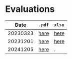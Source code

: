 # Evaluations

Date    |`.pdf`                         |`xlsx`
--------|-------------------------------|--------------------------------
20230323|[here](evaluation_20230523.pdf)|[here](evaluation_20230523.xlsx)
20231201|[here](evaluation_20231201.pdf)|[here](evaluation_20231201.xlsx)
20241205|[here](evaluation_20241205.pdf)|.
